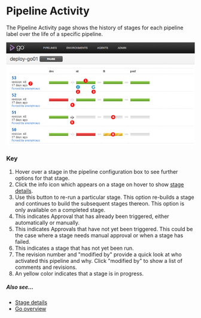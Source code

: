 # Pipeline Activity

The Pipeline Activity page shows the history of stages for each pipeline label over the life of a specific pipeline.

![Pipeline Activity Page](../resources/images/PipelineActivity.png)

### Key

1.  Hover over a stage in the pipeline configuration box to see further options for that stage.
2.  Click the info icon which appears on a stage on hover to show [stage details](../navigations/stage_details_page.md).
3.  Use this button to re-run a particular stage. This option re-builds a stage and continues to build the subsequent stages thereon. This option is only available on a completed stage.
4.  This indicates Approval that has already been triggered, either automatically or manually.
5.  This indicates Approvals that have not yet been triggered. This could be the case where a stage needs manual approval or when a stage has failed.
6.  This indicates a stage that has not yet been run.
7.  The revision number and "modified by" provide a quick look at who activated this pipeline and why. Click "modified by" to show a list of comments and revisions.
8.  An yellow color indicates that a stage is in progress.

##### Also see...

-   [Stage details](../navigations/stage_details_page.md)
-   [Go overview](../introduction/index.md)
